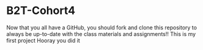 # B2T-Cohort4
Now that you all have a GitHub, you should fork and clone this repository to always be up-to-date with the class materials and assignments!!
This is my first project
Hooray you did it
